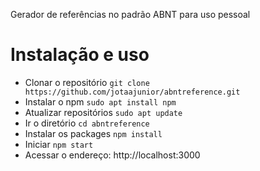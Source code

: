 Gerador de referências no padrão ABNT para uso pessoal

# Instalação e uso

- Clonar o repositório `git clone https://github.com/jotaajunior/abntreference.git`
- Instalar o npm `sudo apt install npm`
- Atualizar repositórios `sudo apt update`
- Ir o diretório `cd abntreference`
- Instalar os packages `npm install`
- Iniciar `npm start`
- Acessar o endereço: http://localhost:3000
